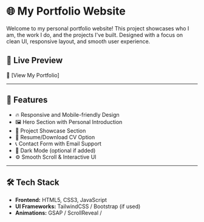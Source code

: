 # 🌐 My Portfolio Website

Welcome to my personal portfolio website! This project showcases who I am, the work I do, and the projects I've built. Designed with a focus on clean UI, responsive layout, and smooth user experience.

## 📌 Live Preview

🔗 [View My Portfolio]  


---

## 📁 Features

- 🔥 Responsive and Mobile-friendly Design
- 🖼️ Hero Section with Personal Introduction
- 💼 Project Showcase Section
- 📃 Resume/Download CV Option
- 📞 Contact Form with Email Support
- 🌙 Dark Mode (optional if added)
- ⚙️ Smooth Scroll & Interactive UI

---

## 🛠️ Tech Stack

- **Frontend:** HTML5, CSS3, JavaScript
- **UI Frameworks:** TailwindCSS / Bootstrap (if used)
- **Animations:** GSAP / ScrollReveal /
